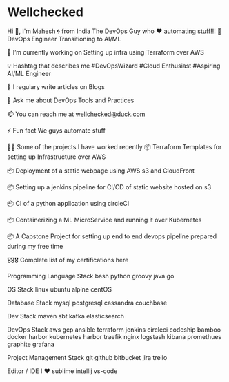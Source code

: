 # Wellchecked
Hi 👋, I'm Mahesh 🌀 from India
The DevOps Guy who ♥ automating stuff!!!
🚀 DevOps Engineer Transitioning to AI/ML


🌱 I’m currently working on Setting up infra using Terraform over AWS

💡 Hashtag that describes me #DevOpsWizard #Cloud Enthusiast #Aspiring AI/ML Engineer

📝 I regulary write articles on Blogs

💬 Ask me about DevOps Tools and Practices

📫 You can reach me at wellchecked@duck.com 

⚡ Fun fact We guys automate stuff

👨‍💻 Some of the projects I have worked recently
📦 Terraform Templates for setting up Infrastructure over AWS 

📦 Deployment of a static webpage using AWS s3 and CloudFront 

📦 Setting up a jenkins pipeline for CI/CD of static website hosted on s3 

📦 CI of a python application using circleCI 

📦 Containerizing a ML MicroService and running it over Kubernetes 

📦 A Capstone Project for setting up end to end devops pipeline prepared during my free time

🎖🎖🎖 Complete list of my certifications here

Programming Language Stack
bash python groovy java go

OS Stack
linux ubuntu alpine centOS

Database Stack
mysql postgresql cassandra couchbase

Dev Stack
maven sbt kafka elasticsearch

DevOps Stack
aws gcp ansible terraform jenkins circleci codeship bamboo docker harbor kubernetes harbor traefik nginx logstash kibana promethues graphite grafana

Project Management Stack
git github bitbucket jira trello

Editor / IDE I ♥
sublime intellij vs-code
